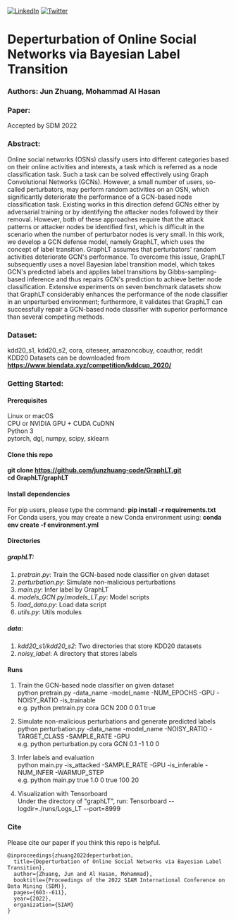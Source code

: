 [![LinkedIn](https://img.shields.io/badge/-LinkedIn-black.svg?style=flat-square&logo=linkedin&colorB=555)](https://www.linkedin.com/in/jun-zhuang-74800957/)
[![Twitter](https://img.shields.io/twitter/follow/junzhuang_?style=social&logo=twitter)](https://twitter.com/intent/follow?screen_name=junzhuang_)
# Deperturbation of Online Social Networks via Bayesian Label Transition

### Authors: Jun Zhuang, Mohammad Al Hasan

### Paper:
Accepted by SDM 2022

### Abstract:
Online social networks (OSNs) classify users into different categories based on their online activities and interests, a task which is referred as a node classification task. Such a task can be solved effectively using Graph Convolutional Networks (GCNs). However, a small number of users, so-called perturbators, may perform random activities on an OSN, which significantly deteriorate the performance of a GCN-based node classification task. Existing works in this direction defend GCNs either by adversarial training or by identifying the attacker nodes followed by their removal. However, both of these approaches require that the attack patterns or attacker nodes be identified first, which is difficult in the scenario when the number of perturbator nodes is very small. In this work, we develop a GCN defense model, namely GraphLT, which uses the concept of label transition. GraphLT assumes that perturbators' random activities deteriorate GCN's performance. To overcome this issue, GraphLT subsequently uses a novel Bayesian label transition model, which takes GCN's predicted labels and applies label transitions by Gibbs-sampling-based inference and thus repairs GCN's prediction to achieve better node classification. Extensive experiments on seven benchmark datasets show that GraphLT considerably enhances the performance of the node classifier in an unperturbed environment; furthermore, it validates that GraphLT can successfully repair a GCN-based node classifier with superior performance than several competing methods.

### Dataset:
 kdd20_s1, kdd20_s2, cora, citeseer, amazoncobuy, coauthor, reddit \
 KDD20 Datasets can be downloaded from **https://www.biendata.xyz/competition/kddcup_2020/**

### Getting Started:
#### Prerequisites
 Linux or macOS \
 CPU or NVIDIA GPU + CUDA CuDNN \
 Python 3 \
 pytorch, dgl, numpy, scipy, sklearn

#### Clone this repo
**git clone https://github.com/junzhuang-code/GraphLT.git** \
**cd GraphLT/graphLT**

#### Install dependencies
For pip users, please type the command: **pip install -r requirements.txt** \
For Conda users, you may create a new Conda environment using: **conda env create -f environment.yml**

#### Directories
##### graphLT:
 1. *pretrain.py*: Train the GCN-based node classifier on given dataset
 2. *perturbation.py*: Simulate non-malicious perturbations
 3. *main.py*: Infer label by GraphLT
 4. *models_GCN.py*/*models_LT.py*: Model scripts
 5. *load_data.py*: Load data script
 6. *utils.py*: Utils modules
##### data:
 1. *kdd20_s1/kdd20_s2*: Two directories that store KDD20 datasets
 2. *noisy_label*: A directory that stores labels

#### Runs
 1. Train the GCN-based node classifier on given dataset \
  python pretrain.py -data_name -model_name -NUM_EPOCHS -GPU -NOISY_RATIO -is_trainable \
  e.g. python pretrain.py cora GCN 200 0 0.1 true

 2. Simulate non-malicious perturbations and generate predicted labels \
  python perturbation.py -data_name -model_name -NOISY_RATIO -TARGET_CLASS -SAMPLE_RATE -GPU \
  e.g. python perturbation.py cora GCN 0.1 -1 1.0 0

 3. Infer labels and evaluation \
  python main.py -is_attacked -SAMPLE_RATE -GPU -is_inferable -NUM_INFER -WARMUP_STEP \
  e.g. python main.py true 1.0 0 true 100 20

 4. Visualization with Tensorboard \
  Under the directory of "graphLT", run: Tensorboard --logdir=./runs/Logs_LT --port=8999
  
### Cite
Please cite our paper if you think this repo is helpful.
```
@inproceedings{zhuang2022deperturbation,
  title={Deperturbation of Online Social Networks via Bayesian Label Transition},
  author={Zhuang, Jun and Al Hasan, Mohammad},
  booktitle={Proceedings of the 2022 SIAM International Conference on Data Mining (SDM)},
  pages={603--611},
  year={2022},
  organization={SIAM}
}
```
